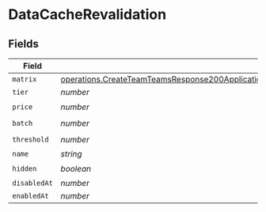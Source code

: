 # DataCacheRevalidation


## Fields

| Field                                                                                                                                                                                                                                            | Type                                                                                                                                                                                                                                             | Required                                                                                                                                                                                                                                         | Description                                                                                                                                                                                                                                      |
| ------------------------------------------------------------------------------------------------------------------------------------------------------------------------------------------------------------------------------------------------ | ------------------------------------------------------------------------------------------------------------------------------------------------------------------------------------------------------------------------------------------------ | ------------------------------------------------------------------------------------------------------------------------------------------------------------------------------------------------------------------------------------------------ | ------------------------------------------------------------------------------------------------------------------------------------------------------------------------------------------------------------------------------------------------ |
| `matrix`                                                                                                                                                                                                                                         | [operations.CreateTeamTeamsResponse200ApplicationJSONResponseBodyBillingInvoiceItemsDataCacheRevalidationMatrix](../../models/operations/createteamteamsresponse200applicationjsonresponsebodybillinginvoiceitemsdatacacherevalidationmatrix.md) | :heavy_minus_sign:                                                                                                                                                                                                                               | N/A                                                                                                                                                                                                                                              |
| `tier`                                                                                                                                                                                                                                           | *number*                                                                                                                                                                                                                                         | :heavy_minus_sign:                                                                                                                                                                                                                               | N/A                                                                                                                                                                                                                                              |
| `price`                                                                                                                                                                                                                                          | *number*                                                                                                                                                                                                                                         | :heavy_check_mark:                                                                                                                                                                                                                               | N/A                                                                                                                                                                                                                                              |
| `batch`                                                                                                                                                                                                                                          | *number*                                                                                                                                                                                                                                         | :heavy_check_mark:                                                                                                                                                                                                                               | N/A                                                                                                                                                                                                                                              |
| `threshold`                                                                                                                                                                                                                                      | *number*                                                                                                                                                                                                                                         | :heavy_check_mark:                                                                                                                                                                                                                               | N/A                                                                                                                                                                                                                                              |
| `name`                                                                                                                                                                                                                                           | *string*                                                                                                                                                                                                                                         | :heavy_minus_sign:                                                                                                                                                                                                                               | N/A                                                                                                                                                                                                                                              |
| `hidden`                                                                                                                                                                                                                                         | *boolean*                                                                                                                                                                                                                                        | :heavy_check_mark:                                                                                                                                                                                                                               | N/A                                                                                                                                                                                                                                              |
| `disabledAt`                                                                                                                                                                                                                                     | *number*                                                                                                                                                                                                                                         | :heavy_minus_sign:                                                                                                                                                                                                                               | N/A                                                                                                                                                                                                                                              |
| `enabledAt`                                                                                                                                                                                                                                      | *number*                                                                                                                                                                                                                                         | :heavy_minus_sign:                                                                                                                                                                                                                               | N/A                                                                                                                                                                                                                                              |